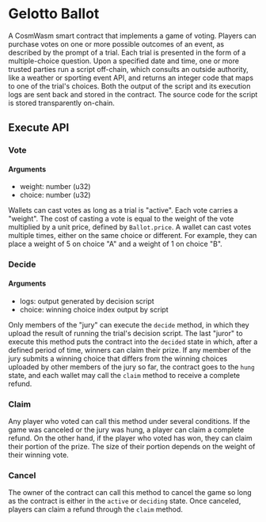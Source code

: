# Gelotto Ballot

A CosmWasm smart contract that implements a game of voting. Players can purchase
votes on one or more possible outcomes of an event, as described by the prompt
of a trial. Each trial is presented in the form of a multiple-choice question.
Upon a specified date and time, one or more trusted parties run a script
off-chain, which consults an outside authority, like a weather or sporting event
API, and returns an integer code that maps to one of the trial's choices. Both
the output of the script and its execution logs are sent back and stored in the
contract. The source code for the script is stored transparently on-chain.

## Execute API

### Vote

#### Arguments

- weight: number (u32)
- choice: number (u32)

Wallets can cast votes as long as a trial is "active". Each vote carries a
"weight". The cost of casting a vote is equal to the weight of the vote
multiplied by a unit price, defined by `Ballot.price`. A wallet can cast votes
multiple times, either on the same choice or different. For example, they can
place a weight of 5 on choice "A" and a weight of 1 on choice "B".

### Decide

#### Arguments

- logs: output generated by decision script
- choice: winning choice index output by script

Only members of the "jury" can execute the `decide` method, in which they upload
the result of running the trial's decision script. The last "juror" to execute
this method puts the contract into the `decided` state in which, after a defined
period of time, winners can claim their prize. If any member of the jury submits
a winning choice that differs from the winning choices uploaded by other members
of the jury so far, the contract goes to the `hung` state, and each wallet may
call the `claim` method to receive a complete refund.

### Claim

Any player who voted can call this method under several conditions. If the game
was canceled or the jury was hung, a player can claim a complete refund. On the
other hand, if the player who voted has won, they can claim their portion of the
prize. The size of their portion depends on the weight of their winning vote.

### Cancel

The owner of the contract can call this method to cancel the game so long as the
contract is either in the `active` or `deciding` state. Once canceled, players
can claim a refund through the `claim` method.
